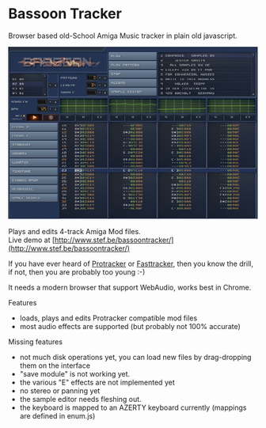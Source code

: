 # Bassoon Tracker

Browser based old-School Amiga Music tracker in plain old javascript.

![Bassoon Tracker](./skin/screenshot.png?raw=true)

Plays and edits 4-track Amiga Mod files.  
Live demo at [http://www.stef.be/bassoontracker/](http://www.stef.be/bassoontracker/)

If you have ever heard of [Protracker](https://en.wikipedia.org/wiki/Protracker) or [Fasttracker](https://en.wikipedia.org/wiki/FastTracker_2), then you know the drill,   
if not, then you are probably too young :-)

It needs a modern browser that support WebAudio, works best in Chrome.

Features  
- loads, plays and edits Protracker compatible mod files  
- most audio effects are supported (but probably not 100% accurate)  

Missing features  
 - not much disk operations yet, you can load new files by drag-dropping them on the interface  
 - "save module" is not working yet.
 - the various "E" effects are not implemented yet  
 - no stereo or panning yet
 - the sample editor needs fleshing out.
 - the keyboard is mapped to an AZERTY keyboard currently (mappings are defined in enum.js)
